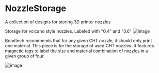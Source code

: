 # NozzleStorage
A collection of designs for storing 3D printer nozzles

Storage for volcano style nozzles. Labeled with "0.4" and "0.6"
![image](https://user-images.githubusercontent.com/25805271/207453073-4d49539a-d93a-4f6f-b301-fc3737c6705a.png)

Bondtech recommends that for any given CHT nozzle, it should only print one material. This piece is for the storage of used CHT nozzles. It features magnetic tags to label the size and material combination of nozzles in a given group of four.

![image](https://user-images.githubusercontent.com/25805271/207896891-66855d43-02a4-4fab-b9e4-416fb3ac16e2.png)
